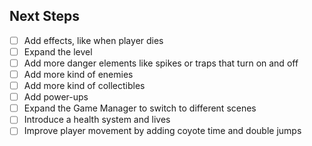 ## Next Steps

- [ ] Add effects, like when player dies
- [ ] Expand the level
- [ ] Add more danger elements like spikes or traps that turn on and off
- [ ] Add more kind of enemies
- [ ] Add more kind of collectibles
- [ ] Add power-ups
- [ ] Expand the Game Manager to switch to different scenes
- [ ] Introduce a health system and lives
- [ ] Improve player movement by adding coyote time and double jumps
